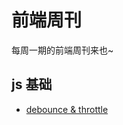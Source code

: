 # 前端周刊
每周一期的前端周刊来也~

## js 基础

* [debounce & throttle](https://css-tricks.com/debouncing-throttling-explained-examples/)
